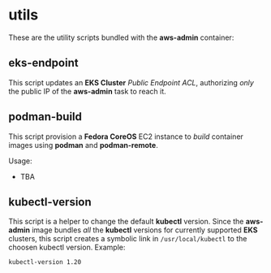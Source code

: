 # utils

These are the utility scripts bundled with the **aws-admin** container:

## eks-endpoint

This script updates an **EKS Cluster** *Public Endpoint ACL*, authorizing *only* the public IP of the **aws-admin** task to reach it.

## podman-build

This script provision a **Fedora CoreOS** EC2 instance to *build* container images using **podman** and **podman-remote**.

Usage:
- TBA

## kubectl-version

This script is a helper to change the default **kubectl** version. Since the **aws-admin** image bundles *all* the **kubectl** versions for currently supported **EKS** clusters, this script creates a symbolic link in `/usr/local/kubectl` to the choosen kubectl version. Example:
```
kubectl-version 1.20
```
